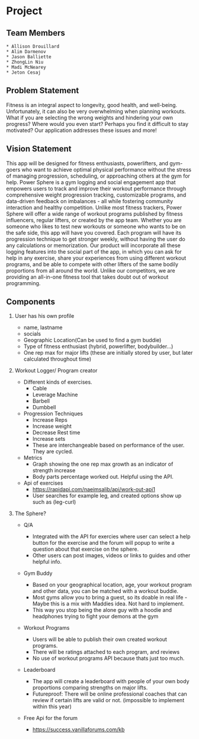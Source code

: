 # Project

## Team Members             
    * Allison Drouillard
    * Alim Darmenov
    * Jason Balliette
    * ZhongLin Niu
    * Madi McNearey
    * Jeton Cesaj    

## Problem Statement
Fitness is an integral aspect to longevity, good health, and well-being. Unfortunately, it can also be very overwhelming when planning workouts. What if you are selecting the wrong weights and hindering your own progress? Where would you even start? Perhaps you find it difficult to stay motivated? Our application addresses these issues and more!

## Vision Statement
This app will be designed for fitness enthusiasts, powerlifters, and gym-goers who want to achieve optimal physical performance without the stress of managing progression, scheduling, or approaching others at the gym for help. Power Sphere is a gym logging and social engagement app that empowers users to track and improve their workout performance through comprehensive weight progression tracking, customizable programs, and data-driven feedback on imbalances - all while fostering community interaction and healthy competition. Unlike most fitness trackers, Power Sphere will offer a wide range of workout programs published by fitness influencers, regular lifters, or created by the app team. Whether you are someone who likes to test new workouts or someone who wants to be on the safe side, this app will have you covered. Each program will have its progression technique to get stronger weekly, without having the user do any calculations or memorization. Our product will incorporate all these logging features into the social part of the app, in which you can ask for help in any exercise, share your experiences from using different workout programs, and be able to compete with other lifters of the same bodily proportions from all around the world. Unlike our competitors, we are providing an all-in-one fitness tool that takes doubt out of workout programming. 

## Components

1. User has his own profile

    * name, lastname
    * socials
    * Geographic Location(Can be used to find a gym buddie)
    * Type of fitness enthusiast (hybrid, powerlifter, bodybuilder...)
    * One rep max for major lifts (these are initially stored by user, but later calculated throughout time)

2. Workout Logger/ Program creator

    * Different kinds of exercises.
        - Cable
        - Leverage Machine
        - Barbell
        - Dumbbell
    * Progression Techniques 
        - Increase Reps
        - Increase weight
        - Decrease Rest time 
        - Increase sets
        - These are interchangeable based on performance of the user. They are cycled.
    * Metrics
        - Graph showing the one rep max growth as an indicator of strength increase
        - Body parts percentage worked out. Helpful using the API.
    * Api of exercises 
        - https://rapidapi.com/naeimsalib/api/work-out-api1
        - User searches for example leg, and created options show up such as (leg-curl)

3. The Sphere?
    * Q/A 
        - Integrated with the API for exercies where user can select a help button for the exercise and the forum will popup to write a question about that exercise on the sphere.
        - Other users can post images, videos or links to guides and other helpful info.  

    * Gym Buddy
        - Based on your geographical location, age, your workout program and other data, you can be matched with a workout buddie.
        - Most gyms allow you to bring a guest, so its doable in real life
        -Maybe this is a mix with Maddies idea. Not hard to implement.
        - This way you stop being the alone guy with a hoodie and headphones trying to fight your demons at the gym

    * Workout Programs
        - Users will be able to publish their own created workout programs.
        - There will be ratings attached to each program, and reviews
        - No use of workout programs API because thats just too much.

    * Leaderboard
        - The app will create a leaderboard with people of your own body proportions comparing strengths on major lifts.
        - Futureproof: There will be online professional coaches that can review if certain lifts are valid or not. (impossible to implement within this year)

    * Free Api for the forum
        -   https://success.vanillaforums.com/kb
